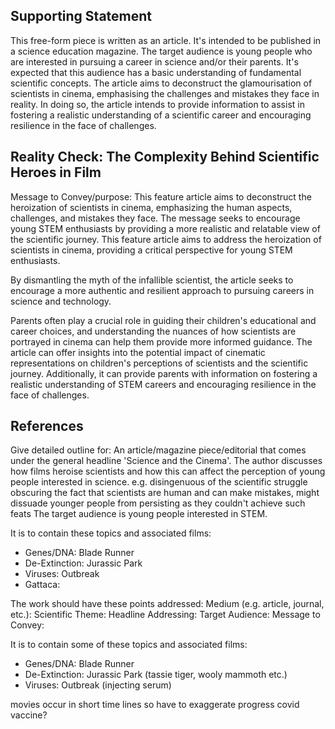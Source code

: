 <!-- SPDX-License-Identifier: zlib-acknowledgement -->
## Supporting Statement
This free-form piece is written as an article. 
It's intended to be published in a science education magazine.
The target audience is young people who are interested in pursuing a career in science and/or their parents.
It's expected that this audience has a basic understanding of fundamental scientific concepts. 
The article aims to deconstruct the glamourisation of scientists in cinema, emphasising the challenges and mistakes they face in reality.
In doing so, the article intends to provide information to assist in fostering a realistic understanding of a scientific career and encouraging resilience in the face of challenges.

## Reality Check: The Complexity Behind Scientific Heroes in Film 

Message to Convey/purpose: This feature article aims to deconstruct the heroization of scientists in cinema, emphasizing the human aspects, challenges, and mistakes they face. 
The message seeks to encourage young STEM enthusiasts by providing a more realistic and relatable view of the scientific journey.
This feature article aims to address the heroization of scientists in cinema, providing a critical perspective for young STEM enthusiasts. 

By dismantling the myth of the infallible scientist, the article seeks to encourage a more authentic and resilient approach to pursuing careers in science and technology.

Parents often play a crucial role in guiding their children's educational and career choices, 
and understanding the nuances of how scientists are portrayed in cinema can help them provide more informed guidance. 
The article can offer insights into the potential impact of cinematic representations on children's perceptions of scientists and the scientific journey. 
Additionally, it can provide parents with information on fostering a realistic understanding of STEM careers and encouraging resilience in the face of challenges.

## References





Give detailed outline for:
An article/magazine piece/editorial that comes under the general headline 'Science and the Cinema'.
The author discusses how films heroise scientists and how this can affect the perception of young people interested in science.
e.g. disingenuous of the scientific struggle obscuring the fact that scientists are human and can make mistakes,
might dissuade younger people from persisting as they couldn't achieve such feats
The target audience is young people interested in STEM.


It is to contain these topics and associated films:
* Genes/DNA: Blade Runner
* De-Extinction: Jurassic Park
* Viruses: Outbreak
* Gattaca: 

The work should have these points addressed: 
Medium (e.g. article, journal, etc.):
Scientific Theme:
Headline Addressing:
Target Audience:
Message to Convey:


It is to contain some of these topics and associated films:
* Genes/DNA: Blade Runner
* De-Extinction: Jurassic Park (tassie tiger, wooly mammoth etc.)
* Viruses: Outbreak (injecting serum)

movies occur in short time lines so have to exaggerate progress
covid vaccine?
